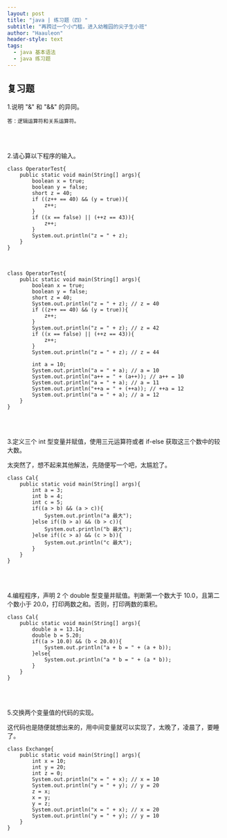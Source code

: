```yaml
---
layout: post
title: "java | 练习题（四）"
subtitle: "再跨过一个小门槛，进入幼稚园的尖子生小班"
author: "Haauleon"
header-style: text
tags:
  - java 基本语法
  - java 练习题
---
```




## 复习题
1.说明 "&" 和 "&&" 的异同。     

```
答：逻辑运算符和关系运算符。
```   

<br><br>

2.请心算以下程序的输入。     

```
class OperatorTest{
	public static void main(String[] args){
		boolean x = true;
		boolean y = false;
		short z = 40;
		if ((z++ == 40) && (y = true)){
			z++;
		}
		if ((x == false) || (++z == 43)){
			z++;
		}
		System.out.println("z = " + z);
	}
}
```      

<br>

```
class OperatorTest{
	public static void main(String[] args){
		boolean x = true;
		boolean y = false;
		short z = 40;
		System.out.println("z = " + z); // z = 40
		if ((z++ == 40) && (y = true)){
			z++;
		}
		System.out.println("z = " + z); // z = 42
		if ((x == false) || (++z == 43)){
			z++;
		}
		System.out.println("z = " + z); // z = 44

		int a = 10;
		System.out.println("a = " + a); // a = 10
		System.out.println("a++ = " + (a++)); // a++ = 10
		System.out.println("a = " + a); // a = 11
		System.out.println("++a = " + (++a)); // ++a = 12
		System.out.println("a = " + a); // a = 12
	}
}
```   

<br><br>

3.定义三个 int 型变量并赋值，使用三元运算符或者 if-else 获取这三个数中的较大数。    

太突然了，想不起来其他解法，先随便写一个吧，太尴尬了。           

```
class Cal{
	public static void main(String[] args){
		int a = 3;
		int b = 4;
		int c = 5;
		if((a > b) && (a > c)){
			System.out.println("a 最大");
		}else if((b > a) && (b > c)){
			System.out.println("b 最大");
		}else if((c > a) && (c > b)){
			System.out.println("c 最大");
		}
	}
}
```    

<br><br>

4.编程程序，声明 2 个 double 型变量并赋值。判断第一个数大于 10.0，且第二个数小于 20.0，打印两数之和。否则，打印两数的乘积。     

```
class Cal{
	public static void main(String[] args){
		double a = 13.14;
		double b = 5.20;
		if((a > 10.0) && (b < 20.0)){
			System.out.println("a + b = " + (a + b));
		}else{
			System.out.println("a * b = " + (a * b));
		}
	}
}
```

<br><br>

5.交换两个变量值的代码的实现。     

这代码也是随便就想出来的，用中间变量就可以实现了，太晚了，凌晨了，要睡了。         

```
class Exchange{
	public static void main(String[] args){
		int x = 10;
		int y = 20;
		int z = 0;
		System.out.println("x = " + x); // x = 10
		System.out.println("y = " + y); // y = 20
		z = x;
		x = y;
		y = z;
		System.out.println("x = " + x); // x = 20
		System.out.println("y = " + y); // y = 10
	}
}
```



















